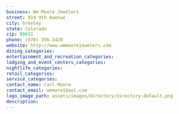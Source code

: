 ```yaml
---
business: Wm Moore Jewelers
street: 914 9th Avenue
city: Greeley
state: Colorado
zip: 80631
phone: (970) 356-3420
website: http://www.wmmoorejewelers.com
dining_categories: 
entertainment_and_recreation_categories: 
lodging_and_event_centers_categories: 
nightlife_categories: 
retail_categories: 
service_categories: 
contact_name: Carl Moore
contact_email: wmmore1@aol.com
logo_image_path: assets/images/directory/directory-default.png
description: 
---
```

